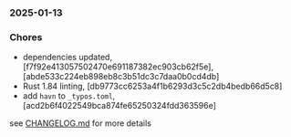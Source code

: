 ### 2025-01-13

### Chores
+ dependencies updated, [f7f92e413057502470e691187382ec903cb62f5e], [abde533c224eb898eb8c3b51dc3c7daa0b0cd4db]
+ Rust 1.84 linting, [db9773cc6253a4f1b6293d3c5c2db4bedb66d5c8]
+ add `havn` to `_typos.toml`, [acd2b6f4022549bca874fe65250324fdd363596e]


see <a href='https://github.com/mrjackwills/havn/blob/main/CHANGELOG.md'>CHANGELOG.md</a> for more details
